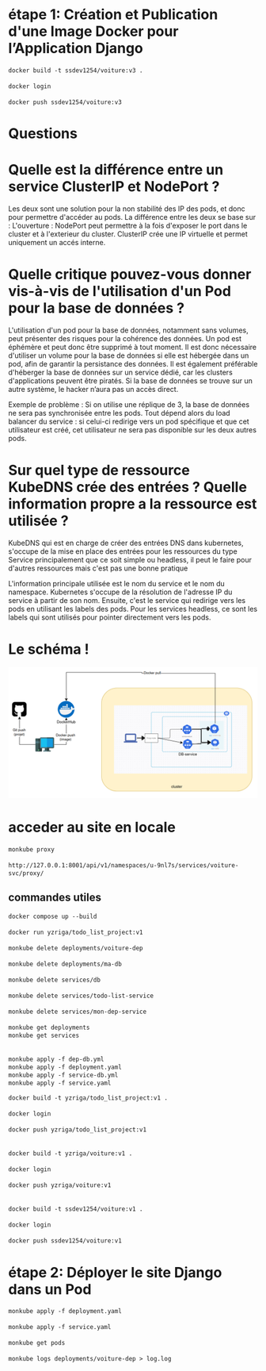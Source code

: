 # étape 1: Création et Publication d'une Image Docker pour l’Application Django
```
docker build -t ssdev1254/voiture:v3 .

docker login

docker push ssdev1254/voiture:v3

```
# Questions

# Quelle est la différence entre un service ClusterIP et NodePort ?
Les deux sont une solution pour la non stabilité des IP des pods, et donc pour permettre d'accéder au pods. La différence entre les deux se base sur : 
L'ouverture : NodePort peut permettre à la fois d'exposer le port dans le cluster et à l'exterieur du cluster. ClusterIP crée une IP virtuelle et permet uniquement un accés interne. 

# Quelle critique pouvez-vous donner vis-à-vis de l'utilisation d'un Pod pour la base de données ?
L'utilisation d'un pod pour la base de données, notamment sans volumes, peut présenter des risques pour la cohérence des données. Un pod est éphémère et peut donc être supprimé à tout moment. Il est donc nécessaire d'utiliser un volume pour la base de données si elle est hébergée dans un pod, afin de garantir la persistance des données. Il est également préférable d'héberger la base de données sur un service dédié, car les clusters d'applications peuvent être piratés. Si la base de données se trouve sur un autre système, le hacker n’aura pas un accès direct.

Exemple de problème : Si on utilise une réplique de 3, la base de données ne sera pas synchronisée entre les pods. Tout dépend alors du load balancer du service : si celui-ci redirige vers un pod spécifique et que cet utilisateur est créé, cet utilisateur ne sera pas disponible sur les deux autres pods.

# Sur quel type de ressource KubeDNS crée des entrées ? Quelle information propre a la ressource est utilisée ?

KubeDNS qui est en charge de créer des entrées DNS dans kubernetes, s'occupe de la mise en place des entrées pour les ressources du type Service principalement que ce soit simple ou headless, il peut le faire pour d'autres ressources mais c'est pas une bonne pratique


L'information principale utilisée est le nom du service et le nom du namespace. Kubernetes s'occupe de la résolution de l'adresse IP du service à partir de son nom. Ensuite, c'est le service qui redirige vers les pods en utilisant les labels des pods. Pour les services headless, ce sont les labels qui sont utilisés pour pointer directement vers les pods.

# Le schéma !


![Alt text](image.png)


# acceder au site en locale 
```
monkube proxy

http://127.0.0.1:8001/api/v1/namespaces/u-9nl7s/services/voiture-svc/proxy/
```








## commandes utiles  
```
docker compose up --build

docker run yzriga/todo_list_project:v1

monkube delete deployments/voiture-dep

monkube delete deployments/ma-db

monkube delete services/db

monkube delete services/todo-list-service

monkube delete services/mon-dep-service

monkube get deployments
monkube get services


monkube apply -f dep-db.yml
monkube apply -f deployment.yaml
monkube apply -f service-db.yml
monkube apply -f service.yaml
```


```
docker build -t yzriga/todo_list_project:v1 .

docker login

docker push yzriga/todo_list_project:v1


docker build -t yzriga/voiture:v1 .

docker login

docker push yzriga/voiture:v1


docker build -t ssdev1254/voiture:v1 .

docker login

docker push ssdev1254/voiture:v1

```
# étape 2: Déployer le site Django dans un Pod

```
monkube apply -f deployment.yaml

monkube apply -f service.yaml

monkube get pods

monkube logs deployments/voiture-dep > log.log

```